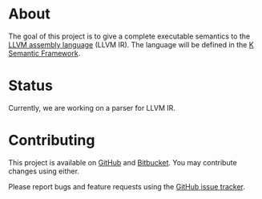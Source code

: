 # About

The goal of this project is to give a complete executable semantics to the [LLVM assembly language](http://llvm.org/docs/LangRef.html) (LLVM IR). The language will be defined in the [K Semantic Framework](http://k-framework.org).

# Status

Currently, we are working on a parser for LLVM IR.

# Contributing

This project is available on [GitHub](https://github.com/davidlazar/llvm-semantics) and [Bitbucket](https://bitbucket.org/davidlazar/llvm-semantics/). You may contribute changes using either.

Please report bugs and feature requests using the [GitHub issue tracker](https://github.com/davidlazar/llvm-semantics/issues).
